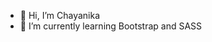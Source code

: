 - 👋 Hi, I’m Chayanika 
- 🌱 I’m currently learning Bootstrap and SASS




<!---
crai-cci/crai-cci is a ✨ special ✨ repository because its `README.md` (this file) appears on your GitHub profile.
You can click the Preview link to take a look at your changes.
--->

